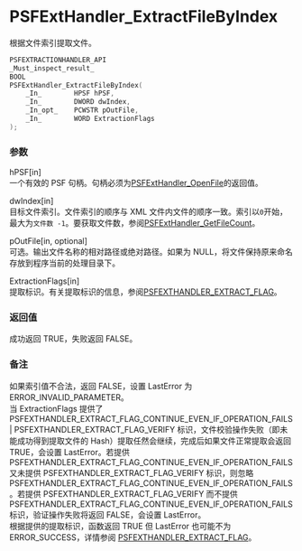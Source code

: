 # PSFExtHandler_ExtractFileByIndex
根据文件索引提取文件。
````c
PSFEXTRACTIONHANDLER_API
_Must_inspect_result_
BOOL
PSFExtHandler_ExtractFileByIndex(
    _In_        HPSF hPSF,
    _In_        DWORD dwIndex,
    _In_opt_    PCWSTR pOutFile,
    _In_        WORD ExtractionFlags
);
````
### 参数
hPSF\[in\]  
一个有效的 PSF 句柄。句柄必须为[PSFExtHandler_OpenFile](PSFExtHandler_OpenFile_zh-Hans.md)的返回值。

dwIndex\[in\]  
目标文件索引。文件索引的顺序与 XML 文件内文件的顺序一致。索引以`0`开始，最大为`文件数 -1`。要获取文件数，参阅[PSFExtHandler_GetFileCount](PSFExtHandler_GetFileCount_zh-Hans.md)。

pOutFile\[in, optional\]  
可选。输出文件名称的相对路径或绝对路径。如果为 NULL，将文件保持原来命名存放到程序当前的处理目录下。

ExtractionFlags\[in\]  
提取标识。有关提取标识的信息，参阅[PSFEXTHANDLER_EXTRACT_FLAG](PSFEXTHANDLER_EXTRACT_FLAG_zh-Hans.md)。
### 返回值
成功返回 TRUE，失败返回 FALSE。
### 备注
如果索引值不合法，返回 FALSE，设置 LastError 为 ERROR_INVALID_PARAMETER。  
当 ExtractionFlags 提供了 PSFEXTHANDLER_EXTRACT_FLAG_CONTINUE_EVEN_IF_OPERATION_FAILS | PSFEXTHANDLER_EXTRACT_FLAG_VERIFY 标识，文件校验操作失败（即未能成功得到提取文件的 Hash）提取任然会继续，完成后如果文件正常提取会返回 TRUE，会设置 LastError。若提供 PSFEXTHANDLER_EXTRACT_FLAG_CONTINUE_EVEN_IF_OPERATION_FAILS 又未提供 PSFEXTHANDLER_EXTRACT_FLAG_VERIFY 标识，则忽略 PSFEXTHANDLER_EXTRACT_FLAG_CONTINUE_EVEN_IF_OPERATION_FAILS。若提供 PSFEXTHANDLER_EXTRACT_FLAG_VERIFY 而不提供 PSFEXTHANDLER_EXTRACT_FLAG_CONTINUE_EVEN_IF_OPERATION_FAILS 标识，验证操作失败将返回 FALSE，会设置 LastError。  
根据提供的提取标识，函数返回 TRUE 但 LastError 也可能不为 ERROR_SUCCESS，详情参阅 [PSFEXTHANDLER_EXTRACT_FLAG](PSFEXTHANDLER_EXTRACT_FLAG_zh-Hans.md)。
